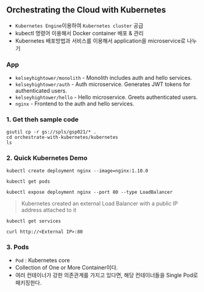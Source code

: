 ## Orchestrating the Cloud with Kubernetes
- `Kubernetes Engine`이용하여 `Kubernetes cluster` 공급 
- kubectl 명령어 이용해서 Docker container 배포 & 관리
- Kubernetes 배포방법과 서비스를 이용해서 application을 microservice로 나누기

### App 
- `kelseyhightower/monolith` - Monolith includes auth and hello services.
- `kelseyhightower/auth` - Auth microservice. Generates JWT tokens for authenticated users.
- `kelseyhightower/hello` - Hello microservice. Greets authenticated users.
- `nginx` - Frontend to the auth and hello services.

### 1. Get theh sample code
```shell
gsutil cp -r gs://spls/gsp021/* .
cd orchestrate-with-kubernetes/kubernetes
ls
```
### 2. Quick Kubernetes Demo
```shell
kubectl create deployment nginx --image=nginx:1.10.0
```
```shell
kubectl get pods
```
```shell
kubectl expose deployment nginx --port 80 --type LoadBalancer
```
>  Kubernetes created an external Load Balancer with a public IP address attached to it
```shell
kubectl get services
```
```shell
curl http://<External IP>:80
```
### 3. Pods
- `Pod` : Kubernetes core
- Collection of One or More Container이다. 
- 여러 컨테이너가 강한 의존관계를 가지고 있다면, 해당 컨테이너들을 Single Pod로 패키징한다.


